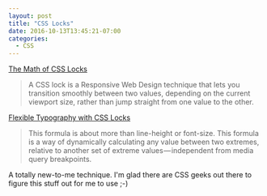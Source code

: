 ```yaml
---
layout: post
title: "CSS Locks"
date: 2016-10-13T13:45:21-07:00
categories:
  - CSS
---
```


[The Math of CSS Locks](http://fvsch.com/code/css-locks/)

> A CSS lock is a Responsive Web Design technique that lets you transition smoothly between two values, depending on the current viewport size, rather than jump straight from one value to the other.

[Flexible Typography with CSS Locks](http://blog.typekit.com/2016/08/17/flexible-typography-with-css-locks/)

> This formula is about more than line-height or font-size. This formula is a way of dynamically calculating any value between two extremes, relative to another set of extreme values — independent from media query breakpoints.

A totally new-to-me technique. I'm glad there are CSS geeks out there to figure this stuff out for me to use ;-)
